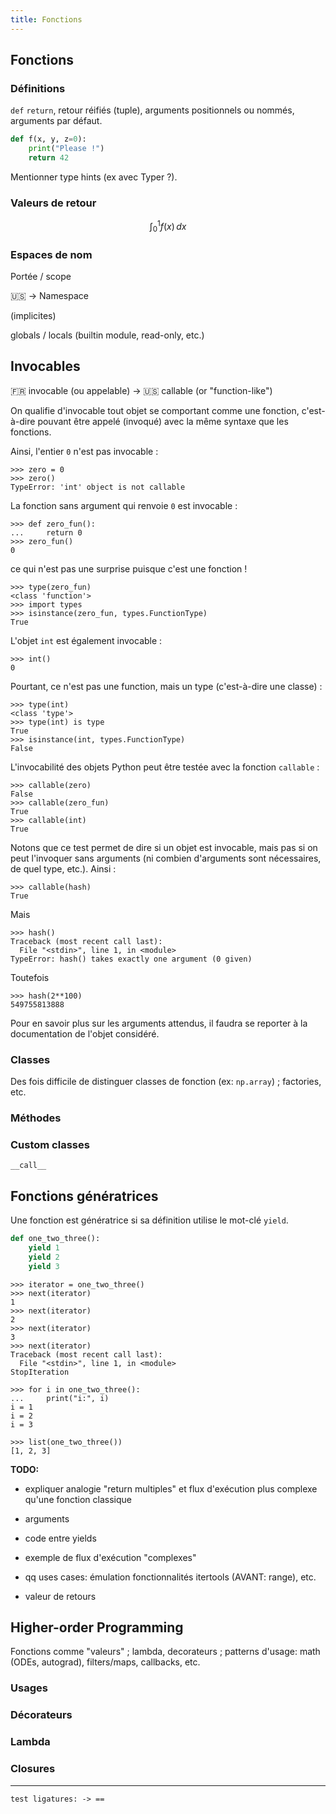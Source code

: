 ```yaml
---
title: Fonctions
---
```


Fonctions
--------------------------------------------------------------------------------

### Définitions

`def` `return`, retour réifiés (tuple), arguments positionnels ou nommés,
arguments par défaut.

``` python
def f(x, y, z=0):
    print("Please !")
    return 42
```

Mentionner type hints (ex avec Typer ?).

### Valeurs de retour

$$
\int_0^1 f(x) \, dx
$$

### Espaces de nom

Portée / scope

🇺🇸 → Namespace 

(implicites)

globals / locals (builtin module, read-only, etc.)


Invocables
--------------------------------------------------------------------------------

🇫🇷 invocable (ou appelable)  → 🇺🇸 callable (or "function-like")

On qualifie d'invocable tout objet se comportant comme une fonction,
c'est-à-dire pouvant être appelé (invoqué) avec la même syntaxe que
les fonctions.

Ainsi, l'entier `0` n'est pas invocable :

``` pycon
>>> zero = 0
>>> zero()
TypeError: 'int' object is not callable
```

La fonction sans argument qui renvoie `0` est invocable :

``` pycon
>>> def zero_fun():
...     return 0
>>> zero_fun()
0
```

ce qui n'est pas une surprise puisque c'est une fonction !

``` pycon
>>> type(zero_fun)
<class 'function'>
>>> import types
>>> isinstance(zero_fun, types.FunctionType)
True
```

L'objet `int` est également invocable :

``` pycon
>>> int()
0
```

Pourtant, ce n'est pas une function, mais un type (c'est-à-dire une classe) :

``` pycon
>>> type(int)
<class 'type'>
>>> type(int) is type
True
>>> isinstance(int, types.FunctionType)
False
```

L'invocabilité des objets Python peut être testée avec la fonction `callable` :

``` pycon
>>> callable(zero)
False
>>> callable(zero_fun)
True
>>> callable(int)
True
```

Notons que ce test permet de dire si un objet est invocable, mais pas si
on peut l'invoquer sans arguments (ni combien d'arguments sont nécessaires,
de quel type, etc.). Ainsi :

``` pycon
>>> callable(hash)
True
```

Mais
``` pycon
>>> hash()
Traceback (most recent call last):
  File "<stdin>", line 1, in <module>
TypeError: hash() takes exactly one argument (0 given)
```

Toutefois
``` pycon
>>> hash(2**100)
549755813888
```

Pour en savoir plus sur les arguments attendus, il faudra se reporter 
à la documentation de l'objet considéré.


### Classes

Des fois difficile de distinguer classes de fonction (ex: `np.array`) ;
factories, etc.

### Méthodes

### Custom classes

`__call__`


Fonctions génératrices
--------------------------------------------------------------------------------

Une fonction est génératrice si sa définition utilise le mot-clé `yield`.

``` python
def one_two_three():
    yield 1
    yield 2
    yield 3
```

``` pycon
>>> iterator = one_two_three()
>>> next(iterator)
1
>>> next(iterator)
2
>>> next(iterator)
3
>>> next(iterator)
Traceback (most recent call last):
  File "<stdin>", line 1, in <module>
StopIteration
```

``` pycon
>>> for i in one_two_three():
...     print("i:", i) 
i = 1
i = 2
i = 3
```

``` pycon
>>> list(one_two_three())
[1, 2, 3]
```

**TODO:**

  - expliquer analogie "return multiples" et flux d'exécution plus complexe
    qu'une fonction classique

  - arguments

  - code entre yields

  - exemple de flux d'exécution "complexes"

  - qq uses cases: émulation fonctionnalités itertools (AVANT: range), etc.

  - valeur de retours



Higher-order Programming
--------------------------------------------------------------------------------

Fonctions comme "valeurs" ; lambda, decorateurs ; patterns d'usage: 
math (ODEs, autograd), filters/maps, callbacks, etc.

### Usages

### Décorateurs

### Lambda

### Closures


--------------------------------------------------------------------------------

``` pycon
test ligatures: -> ==
```